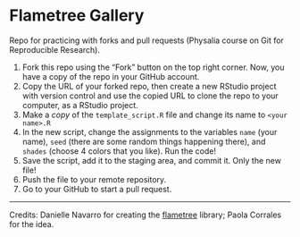# Flametree Gallery

Repo for practicing with forks and pull requests (Physalia course on Git for Reproducible Research).

1. Fork this repo using the “Fork” button on the top right corner. Now, you have a copy of the repo in your GitHub account.
2. Copy the URL of your forked repo, then create a new RStudio project with version control and use the copied URL to clone the repo to your computer, as a RStudio project.
3. Make a *copy* of the `template_script.R` file and change its name to `<your name>.R`
4. In the new script, change the assignments to the variables `name` (your name), `seed` (there are some random things happening there), and `shades` (choose 4 colors that you like). Run the code!
5. Save the script, add it to the staging area, and commit it. Only the new file! 
6. Push the file to your remote repository.
7. Go to your GitHub to start a pull request.

---

Credits: Danielle Navarro for creating the [flametree](https://github.com/djnavarro/flametree) library; Paola Corrales for the idea.
